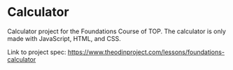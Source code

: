 # Calculator
Calculator project for the Foundations Course of TOP. The calculator is only made with JavaScript, HTML, and CSS.

Link to project spec: https://www.theodinproject.com/lessons/foundations-calculator
